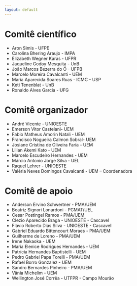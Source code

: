 ```yaml
---
layout: default
---
```


<h1 class="display-5 mb-3">
Comitê científico 
</h1>

 - Aron Simis - UFPE
 - Carolina Bhering Araujo - IMPA
 - Elizabeth Wegner Karas - UFPR
 - Jaqueline Godoy Mesquita - UnB
 - João Marcos Bezerra do Ó - UFPB 
 - Marcelo Moreira Cavalcanti - UEM
 - Maria Aparecida Soares Ruas - ICMC - USP
 - Keti Tenenblat - UnB
 - Ronaldo Alves Garcia - UFG

<h1 class="display-5 mb-3">
    Comitê organizador
</h1>

- André Vicente - UNIOESTE
- Emerson Vitor Castelani- UEM
- Fabio Matheus Amorin Natali - UEM
- Francisco Nogueira Calmon Sobral- UEM
- Josiane Cristina de Oliveira Faria - UEM
- Lilian Akemi Kato - UEM
- Marcelo Escudeiro Hernandes - UEM
- Márcio Antonio Jorge Silva - UEL
- Raquel Lehrer - UNIOESTE
- Valéria Neves Domingos Cavalcanti - UEM – Coordenadora

<h1 class="display-5 mb-3">
    Comitê de apoio
</h1>

- Anderson Ervino Schwertner - PMA/UEM
- Beatriz Signori Lonardoni - PGMAT/UEL
- Cesar Postingel Ramos - PMA/UEM
- Clezio Aparecido Braga - UNIOESTE - Cascavel
- Flávio Roberto Dias Silva - UNIOESTE - Cascavel
- Gabriel Eduardo Bittencourt Moraes - PMA/UEM
- Guilherme de Loreno - PMA/UEM
- Irene Nakaoka - UEM
- Maria Elenice Rodrigues Hernandes - UEM
- Patrícia Hernandes Baptistelli - UEM
- Pedro Gabriel Papa Torelli - PMA/UEM
- Rafael Borro Gonzalez - UEM
- Sandro Bernardes Pinheiro - PMA/UEM
- Vânia Michelim - UEM
- Wellington José Corrêa - UTFPR - Campo Mourão



